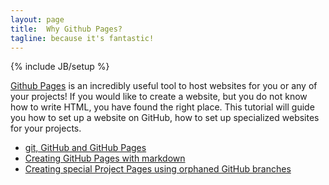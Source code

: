 ```yaml
---
layout: page
title:  Why Github Pages?
tagline: because it's fantastic!
---
```

{% include JB/setup %}

[Github Pages](https://pages.github.com) is an incredibly useful tool to host websites for you or any of your projects!  If you would like to create a website, but you do not know how to write HTML, you have found the right place. This tutorial will guide you how to set up a website on GitHub, how to set up specialized websites for your projects. 

  * [git, GitHub and GitHub Pages](pages/github-intro.html)
  * [Creating GitHub Pages with markdown](pages/githubpages-jekyll.html)
  * [Creating special Project Pages using orphaned GitHub branches](pages/orphan-ghpages.html)
  
